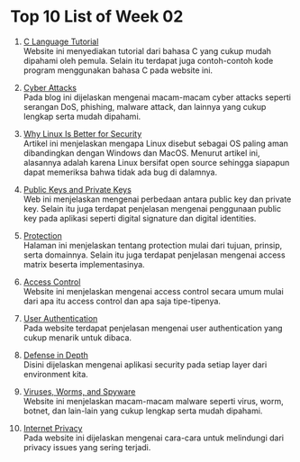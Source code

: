 # Top 10 List of Week 02
1. [C Language Tutorial](https://www.programiz.com/c-programming)<br>
  Website ini menyediakan tutorial dari bahasa C yang cukup mudah dipahami oleh pemula. Selain itu terdapat juga contoh-contoh kode program menggunakan bahasa C pada website ini. 

2. [Cyber Attacks](https://blog.netwrix.com/2018/05/15/top-10-most-common-types-of-cyber-attacks/)<br>
  Pada blog ini dijelaskan mengenai macam-macam cyber attacks seperti serangan DoS, phishing, malware attack, dan lainnya yang cukup lengkap serta mudah dipahami.

3. [Why Linux Is Better for Security](https://www.computerworld.com/article/3252823/why-linux-is-better-than-windows-or-macos-for-security.html)<br>
  Artikel ini menjelaskan mengapa Linux disebut sebagai OS paling aman dibandingkan dengan Windows dan MacOS. Menurut artikel ini, alasannya adalah karena Linux bersifat open source sehingga siapapun dapat memeriksa bahwa tidak ada bug di dalamnya.

4. [Public Keys and Private Keys](https://www.preveil.com/blog/public-and-private-key/)<br>
  Web ini menjelaskan mengenai perbedaan antara public key dan private key. Selain itu juga terdapat penjelasan mengenai penggunaan public key pada aplikasi seperti digital signature dan digital identities.

5. [Protection](https://www.cs.uic.edu/~jbell/CourseNotes/OperatingSystems/14_Protection.html)<br>
  Halaman ini menjelaskan tentang protection mulai dari tujuan, prinsip, serta domainnya. Selain itu juga terdapat penjelasan mengenai access matrix beserta implementasinya.

6. [Access Control](https://www.csoonline.com/article/3251714/what-is-access-control-a-key-component-of-data-security.html)<br>
  Website ini menjelaskan mengenai access control secara umum mulai dari apa itu access control dan apa saja tipe-tipenya.

7. [User Authentication](https://swoopnow.com/user-authentication/)<br>
  Pada website terdapat penjelasan mengenai user authentication yang cukup menarik untuk dibaca.

8. [Defense in Depth](https://www.kelsercorp.com/blog/defense-in-depth-basics)<br>
  Disini dijelaskan mengenai aplikasi security pada setiap layer dari environment kita.

9. [Viruses, Worms, and Spyware](https://www.intego.com/mac-security-blog/viruses-worms-and-spyware-yikes-a-look-at-malware-terminology/)<br>
  Website ini menjelaskan macam-macam malware seperti virus, worm, botnet, dan lain-lain yang cukup lengkap serta mudah dipahami.

10. [Internet Privacy](https://securitytoday.com/Articles/2019/09/03/3-Major-Internet-Privacy-Issues-and-How-to-Avoid-Them.aspx?Page=1)<br>
  Pada website ini dijelaskan mengenai cara-cara untuk melindungi dari privacy issues yang sering terjadi.
